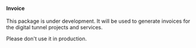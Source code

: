 #### Invoice

This package is under development. It will be used to generate invoices for the digital tunnel projects and services.

Please don't use it in production.
